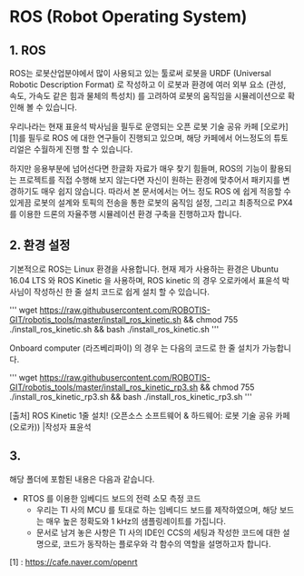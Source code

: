 # ROS (Robot Operating System)

## 1. ROS 
ROS는 로봇산업분야에서 많이 사용되고 있는 툴로써 로봇을 URDF (Universal Robotic Description Format) 로 작성하고 이 로봇과 환경에 여러 외부 요소 (관성, 속도, 가속도 같은 힘과 물체의 특성치) 를 고려하여 로봇의 움직임을 시뮬레이션으로 확인해 볼 수 있습니다.

우리나라는 현재 표윤석 박사님을 필두로 운영되는 오픈 로봇 기술 공유 카페 [오로카] [1]를 필두로 ROS 에 대한 연구들이 진행되고 있으며, 해당 카페에서 어느정도의 튜토리얼은 수월하게 진행 할 수 있습니다. 

하지만 응용부분에 넘어선다면 한글화 자료가 매우 찾기 힘들며, ROS의 기능이 활용되는 프로젝트를 직접 수행해 보지 않는다면 자신이 원하는 환경에 맞추어서 패키지를 변경하기도 매우 쉽지 않습니다. 
따라서 본 문서에서는 어느 정도 ROS 에 쉽게 적응할 수 있게끔 로봇의 설계와 토픽의 전송을 통한 로봇의 움직임 설정,
그리고 최종적으로 PX4 를 이용한 드론의 자율주행 시뮬레이션 환경 구축을 진행하고자 합니다.

## 2. 환경 설정
기본적으로 ROS는 Linux 환경을 사용합니다. 현재 제가 사용하는 환경은 Ubuntu 16.04 LTS 와 ROS Kinetic 을 사용하며, ROS kinetic 의 경우 오로카에서 표윤석 박사님이 작성하신 한 줄 설치 코드로 쉽게 설치 할 수 있습니다.

'''
wget https://raw.githubusercontent.com/ROBOTIS-GIT/robotis_tools/master/install_ros_kinetic.sh && chmod 755 ./install_ros_kinetic.sh && bash ./install_ros_kinetic.sh
'''

Onboard computer (라즈베리파이) 의 경우 는 다음의 코드로 한 줄 설치가 가능합니다.

'''
wget https://raw.githubusercontent.com/ROBOTIS-GIT/robotis_tools/master/install_ros_kinetic_rp3.sh && chmod 755 ./install_ros_kinetic_rp3.sh && bash ./install_ros_kinetic_rp3.sh
'''

[출처] ROS Kinetic 1줄 설치! (오픈소스 소프트웨어 & 하드웨어: 로봇 기술 공유 카페 (오로카)) |작성자 표윤석


## 3. 


해당 폴더에 포함된 내용은 다음과 같습니다.
* RTOS 를 이용한 임베디드 보드의 전력 소모 측정 코드
  * 우리는 TI 사의 MCU 를 토대로 하는 임베디드 보드를 제작하였으며, 해당 보드는 매우 높은 정확도와 1 kHz의 샘플링레이트를 가집니다.
  * 문서로 남겨 놓은 사항은 TI 사의 IDE인 CCS의 세팅과 작성한 코드에 대한 설명으로, 코드가 동작하는 플로우와 각 함수의 역할을 설명하고자 합니다. 






[1] : https://cafe.naver.com/openrt 
 